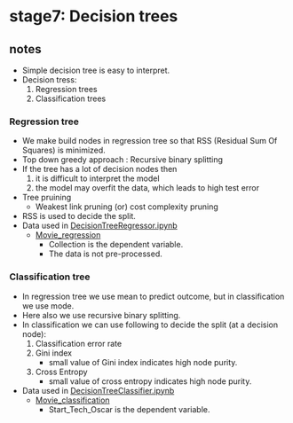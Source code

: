 # stage7: Decision trees

## notes
- Simple decision tree is easy to interpret.
- Decision tress:
    1) Regression trees
    2) Classification trees

### Regression tree
- We make build nodes in regression tree so that RSS (Residual Sum Of Squares) is minimized.
- Top down greedy approach : Recursive binary splitting
- If the tree has a lot of decision nodes then 
    1) it is difficult to interpret the model
    2) the model may overfit the data, which leads to high test error
- Tree pruining
    - Weakest link pruning (or) cost complexity pruning
- RSS is used to decide the split.
- Data used in [DecisionTreeRegressor.ipynb](DecisionTreeRegressor.ipynb)
    - [Movie_regression](data/Movie_regression.csv)
        - Collection is the dependent variable.
        - The data is not pre-processed.

### Classification tree
- In regression tree we use mean to predict outcome, but in classification we use mode.
- Here also we use recursive binary splitting.
- In classification we can use following to decide the split (at a decision node):
    1) Classification error rate
    2) Gini index
        - small value of Gini index indicates high node purity.
    3) Cross Entropy 
        - small value of cross entropy indicates high node purity.
- Data used in [DecisionTreeClassifier.ipynb](DecisionTreeClassifier.ipynb)
    - [Movie_classification](data/Movie_classification.csv)
        - Start_Tech_Oscar is the dependent variable.

